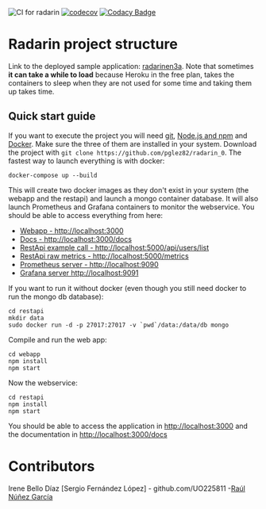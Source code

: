 ![CI for radarin](https://github.com/arquisoft/radarin_en3a/workflows/CI%20for%20radarin/badge.svg)
[![codecov](https://codecov.io/gh/Arquisoft/radarin_en3a/branch/master/graph/badge.svg?token=ZC1BH8YEOO)](https://codecov.io/gh/Arquisoft/radarin_en3a)
[![Codacy Badge](https://app.codacy.com/project/badge/Grade/09f5dcc06a2f48a28aa42af4ab82f949)](https://www.codacy.com/gh/Arquisoft/radarin_en3a/dashboard?utm_source=github.com&amp;utm_medium=referral&amp;utm_content=Arquisoft/radarin_en3a&amp;utm_campaign=Badge_Grade)
# Radarin project structure
Link to the deployed sample application: [radarinen3a](https://radarinen3awebapp.herokuapp.com/). Note that sometimes **it can take a while to load** because Heroku in the free plan, takes the containers to sleep when they are not used for some time and taking them up takes time.

## Quick start guide
If you want to execute the project you will need [git](https://git-scm.com/downloads), [Node.js and npm](https://www.npmjs.com/get-npm) and [Docker](https://docs.docker.com/get-docker/). Make sure the three of them are installed in your system. Download the project with `git clone https://github.com/pglez82/radarin_0`. The fastest way to launch everything is with docker:
```
docker-compose up --build
```
This will create two docker images as they don't exist in your system (the webapp and the restapi) and launch a mongo container database. It will also launch Prometheus and Grafana containers to monitor the webservice. You should be able to access everything from here:
 - [Webapp - http://localhost:3000](http://localhost:3000)
 - [Docs - http://localhost:3000/docs](http://localhost:3000/docs)
 - [RestApi example call - http://localhost:5000/api/users/list](http://localhost:5000/api/users/list)
 - [RestApi raw metrics - http://localhost:5000/metrics](http://localhost:5000/metrics)
 - [Prometheus server - http://localhost:9090](http://localhost:9090)
 - [Grafana server http://localhost:9091](http://localhost:9091)

If you want to run it without docker (even though you still need docker to run the mongo db database):
```
cd restapi
mkdir data
sudo docker run -d -p 27017:27017 -v `pwd`/data:/data/db mongo
```
Compile and run the web app:
```
cd webapp
npm install
npm start
```
Now the webservice:
```
cd restapi
npm install
npm start
```
You should be able to access the application in [http://localhost:3000](http://localhost:3000) and the documentation in [http://localhost:3000/docs](http://localhost:3000/docs)

# Contributors

Irene Bello Díaz
[Sergio Fernández López] - github.com/UO225811
-[Raúl Núñez García](http://github.com/raulng9)
